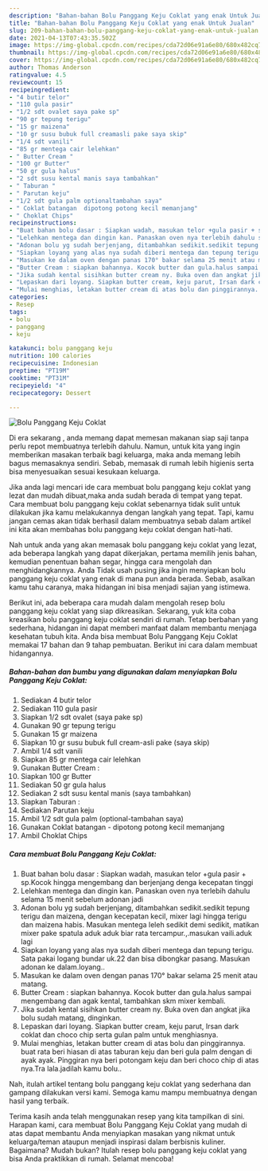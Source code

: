 ```yaml
---
description: "Bahan-bahan Bolu Panggang Keju Coklat yang enak Untuk Jualan"
title: "Bahan-bahan Bolu Panggang Keju Coklat yang enak Untuk Jualan"
slug: 209-bahan-bahan-bolu-panggang-keju-coklat-yang-enak-untuk-jualan
date: 2021-04-13T07:43:35.502Z
image: https://img-global.cpcdn.com/recipes/cda72d06e91a6e80/680x482cq70/bolu-panggang-keju-coklat-foto-resep-utama.jpg
thumbnail: https://img-global.cpcdn.com/recipes/cda72d06e91a6e80/680x482cq70/bolu-panggang-keju-coklat-foto-resep-utama.jpg
cover: https://img-global.cpcdn.com/recipes/cda72d06e91a6e80/680x482cq70/bolu-panggang-keju-coklat-foto-resep-utama.jpg
author: Thomas Anderson
ratingvalue: 4.5
reviewcount: 15
recipeingredient:
- "4 butir telor"
- "110 gula pasir"
- "1/2 sdt ovalet saya pake sp"
- "90 gr tepung terigu"
- "15 gr maizena"
- "10 gr susu bubuk full creamasli pake saya skip"
- "1/4 sdt vanili"
- "85 gr mentega cair lelehkan"
- " Butter Cream "
- "100 gr Butter"
- "50 gr gula halus"
- "2 sdt susu kental manis saya tambahkan"
- " Taburan "
- " Parutan keju"
- "1/2 sdt gula palm optionaltambahan saya"
- " Coklat batangan  dipotong potong kecil memanjang"
- " Choklat Chips"
recipeinstructions:
- "Buat bahan bolu dasar : Siapkan wadah, masukan telor +gula pasir + sp.Kocok hingga mengembang dan berjenjang denga kecepatan tinggi"
- "Lelehkan mentega dan dingin kan. Panaskan oven nya terlebih dahulu selama 15 menit sebelum adonan jadi"
- "Adonan bolu yg sudah berjenjang, ditambahkan sedikit.sedikit tepung terigu dan maizena, dengan kecepatan kecil, mixer lagi hingga terigu dan maizena habis. Masukan mentega leleh sedikit demi sedikit, matikan mixer pake spatula aduk aduk biar rata tercampur.,.masukan vaili.aduk lagi"
- "Siapkan loyang yang alas nya sudah diberi mentega dan tepung terigu. Sata pakai logang bundar uk.22 dan bisa dibongkar pasang. Masukan adonan ke dalam.loyang.."
- "Masukan ke dalam oven dengan panas 170° bakar selama 25 menit atau matang."
- "Butter Cream : siapkan bahannya. Kocok butter dan gula.halus sampai mengembang dan agak kental, tambahkan skm mixer kembali."
- "Jika sudah kental sisihkan butter cream ny. Buka oven dan angkat jika bolu sudah matang, dinginkan."
- "Lepaskan dari loyang. Siapkan butter cream, keju parut, Irsan dark coklat dan choco chip serta gulan palm untuk menghiasnya."
- "Mulai menghias, letakan butter cream di atas bolu dan pinggirannya. buat rata beri hiasan di atas taburan keju dan beri gula palm dengan di ayak ayak. Pinggiran nya beri potongam keju dan beri choco chip di atas nya.Tra lala.jadilah kamu bolu.."
categories:
- Resep
tags:
- bolu
- panggang
- keju

katakunci: bolu panggang keju 
nutrition: 100 calories
recipecuisine: Indonesian
preptime: "PT19M"
cooktime: "PT31M"
recipeyield: "4"
recipecategory: Dessert

---
```



![Bolu Panggang Keju Coklat](https://img-global.cpcdn.com/recipes/cda72d06e91a6e80/680x482cq70/bolu-panggang-keju-coklat-foto-resep-utama.jpg)

Di era  sekarang , anda memang dapat memesan makanan siap saji tanpa perlu repot membuatnya terlebih dahulu. Namun, untuk kita yang ingin memberikan masakan terbaik bagi keluarga, maka anda memang lebih bagus memasaknya sendiri. Sebab, memasak di rumah lebih higienis serta bisa menyesuaikan sesuai kesukaan keluarga.

Jika anda lagi mencari ide cara membuat bolu panggang keju coklat yang lezat dan mudah dibuat,maka anda sudah berada di tempat yang tepat. Cara membuat bolu panggang keju coklat  sebenarnya tidak sulit untuk dilakukan jika kamu melakukannya dengan langkah yang tepat. Tapi, kamu jangan cemas akan tidak berhasil dalam membuatnya 
sebab dalam artikel ini kita akan membahas bolu panggang keju coklat dengan hati-hati.  



Nah untuk anda yang akan memasak bolu panggang keju coklat yang lezat, ada beberapa langkah yang dapat dikerjakan, pertama memilih jenis bahan, kemudian penentuan bahan segar, hingga cara mengolah dan menghidangkannya. Anda Tidak usah pusing jika ingin menyiapkan bolu panggang keju coklat yang enak di mana pun anda berada. Sebab, asalkan kamu  tahu caranya, maka hidangan ini bisa menjadi sajian yang istimewa.

Berikut ini, ada beberapa cara mudah dalam mengolah resep bolu panggang keju coklat yang siap dikreasikan. Sekarang, yuk kita coba kreasikan bolu panggang keju coklat sendiri di rumah. Tetap berbahan yang sederhana, hidangan ini dapat memberi manfaat dalam membantu menjaga kesehatan tubuh kita. Anda bisa membuat Bolu Panggang Keju Coklat memakai 17 bahan dan 9 tahap pembuatan. Berikut ini cara dalam membuat hidangannya.

<!--inarticleads1-->

##### Bahan-bahan dan bumbu yang digunakan dalam menyiapkan Bolu Panggang Keju Coklat:

1. Sediakan 4 butir telor
1. Sediakan 110 gula pasir
1. Siapkan 1/2 sdt ovalet (saya pake sp)
1. Gunakan 90 gr tepung terigu
1. Gunakan 15 gr maizena
1. Siapkan 10 gr susu bubuk full cream-asli pake (saya skip)
1. Ambil 1/4 sdt vanili
1. Siapkan 85 gr mentega cair lelehkan
1. Gunakan  Butter Cream :
1. Siapkan 100 gr Butter
1. Sediakan 50 gr gula halus
1. Sediakan 2 sdt susu kental manis (saya tambahkan)
1. Siapkan  Taburan :
1. Sediakan  Parutan keju
1. Ambil 1/2 sdt gula palm (optional-tambahan saya)
1. Gunakan  Coklat batangan - dipotong potong kecil memanjang
1. Ambil  Choklat Chips




<!--inarticleads2-->

##### Cara membuat Bolu Panggang Keju Coklat:

1. Buat bahan bolu dasar : Siapkan wadah, masukan telor +gula pasir + sp.Kocok hingga mengembang dan berjenjang denga kecepatan tinggi
1. Lelehkan mentega dan dingin kan. Panaskan oven nya terlebih dahulu selama 15 menit sebelum adonan jadi
1. Adonan bolu yg sudah berjenjang, ditambahkan sedikit.sedikit tepung terigu dan maizena, dengan kecepatan kecil, mixer lagi hingga terigu dan maizena habis. Masukan mentega leleh sedikit demi sedikit, matikan mixer pake spatula aduk aduk biar rata tercampur.,.masukan vaili.aduk lagi
1. Siapkan loyang yang alas nya sudah diberi mentega dan tepung terigu. Sata pakai logang bundar uk.22 dan bisa dibongkar pasang. Masukan adonan ke dalam.loyang..
1. Masukan ke dalam oven dengan panas 170° bakar selama 25 menit atau matang.
1. Butter Cream : siapkan bahannya. Kocok butter dan gula.halus sampai mengembang dan agak kental, tambahkan skm mixer kembali.
1. Jika sudah kental sisihkan butter cream ny. Buka oven dan angkat jika bolu sudah matang, dinginkan.
1. Lepaskan dari loyang. Siapkan butter cream, keju parut, Irsan dark coklat dan choco chip serta gulan palm untuk menghiasnya.
1. Mulai menghias, letakan butter cream di atas bolu dan pinggirannya. buat rata beri hiasan di atas taburan keju dan beri gula palm dengan di ayak ayak. Pinggiran nya beri potongam keju dan beri choco chip di atas nya.Tra lala.jadilah kamu bolu..




Nah, itulah artikel tentang  bolu panggang keju coklat  yang sederhana dan gampang dilakukan versi kami. Semoga kamu mampu membuatnya dengan hasil yang terbaik. 

Terima kasih anda telah menggunakan resep yang kita tampilkan di sini. Harapan kami, cara membuat  Bolu Panggang Keju Coklat yang mudah di atas dapat membantu Anda menyiapkan masakan yang nikmat untuk keluarga/teman ataupun menjadi inspirasi dalam berbisnis kuliner. Bagaimana? Mudah bukan? Itulah resep bolu panggang keju coklat yang bisa Anda praktikkan di rumah. Selamat mencoba!

